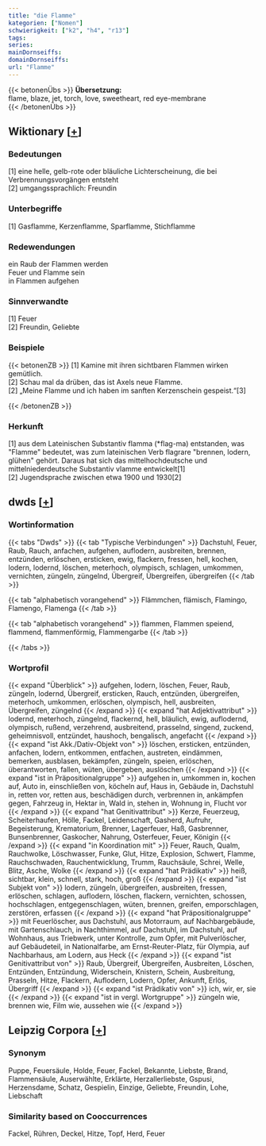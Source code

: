 ```yaml
---
title: "die Flamme"
kategorien: ["Nomen"]
schwierigkeit: ["k2", "h4", "r13"]
tags:
series:
mainDornseiffs:
domainDornseiffs:
url: "Flamme"
---
```


{{< betonenÜbs >}}
**Übersetzung:**  
flame, blaze, jet, torch, love, sweetheart, red eye-membrane  
{{< /betonenÜbs >}}

## Wiktionary [[+](https://de.wiktionary.org/wiki/Flamme)]

### Bedeutungen
[1] eine helle, gelb-rote oder bläuliche Lichterscheinung, die bei Verbrennungsvorgängen entsteht  
[2] umgangssprachlich: Freundin  

### Unterbegriffe
[1] Gasflamme, Kerzenflamme, Sparflamme, Stichflamme  

### Redewendungen
ein Raub der Flammen werden  
Feuer und Flamme sein  
in Flammen aufgehen  

### Sinnverwandte
[1] Feuer  
[2] Freundin, Geliebte  

### Beispiele
{{< betonenZB >}}
[1] Kamine mit ihren sichtbaren Flammen wirken gemütlich.  
[2] Schau mal da drüben, das ist Axels neue Flamme.  
[2] „Meine Flamme und ich haben im sanften Kerzenschein gespeist.“[3]  

{{< /betonenZB >}}
### Herkunft
[1] aus dem Lateinischen Substantiv flamma (*flag-ma) entstanden, was "Flamme" bedeutet, was zum lateinischen Verb flagrare "brennen, lodern, glühen" gehört. Daraus hat sich das mittelhochdeutsche und mittelniederdeutsche Substantiv vlamme entwickelt[1]  
[2] Jugendsprache zwischen etwa 1900 und 1930[2]  



## dwds [[+](https://www.dwds.de/wb/Flamme)]

### Wortinformation
{{< tabs "Dwds" >}}
{{< tab "Typische Verbindungen" >}}
Dachstuhl, Feuer, Raub, Rauch, anfachen, aufgehen, auflodern, ausbreiten, brennen, entzünden, erlöschen, ersticken, ewig, flackern, fressen, hell, kochen, lodern, lodernd, löschen, meterhoch, olympisch, schlagen, umkommen, vernichten, züngeln, züngelnd, Übergreif, Übergreifen, übergreifen
{{< /tab >}}

{{< tab "alphabetisch vorangehend" >}}
Flämmchen, flämisch, Flamingo, Flamengo, Flamenga
{{< /tab >}}

{{< tab "alphabetisch vorangehend" >}}
flammen, Flammen speiend, flammend, flammenförmig, Flammengarbe
{{< /tab >}}

{{< /tabs >}}

### Wortprofil
{{< expand "Überblick" >}} aufgehen, lodern, löschen, Feuer, Raub, züngeln, lodernd, Übergreif, ersticken, Rauch, entzünden, übergreifen, meterhoch, umkommen, erlöschen, olympisch, hell, ausbreiten, Übergreifen, züngelnd {{< /expand >}}
{{< expand "hat Adjektivattribut" >}} lodernd, meterhoch, züngelnd, flackernd, hell, bläulich, ewig, auflodernd, olympisch, rußend, verzehrend, ausbreitend, prasselnd, singend, zuckend, geheimnisvoll, entzündet, haushoch, bengalisch, angefacht {{< /expand >}}
{{< expand "ist Akk./Dativ-Objekt von" >}} löschen, ersticken, entzünden, anfachen, lodern, entkommen, entfachen, austreten, eindämmen, bemerken, ausblasen, bekämpfen, züngeln, speien, erlöschen, überantworten, fallen, wüten, übergeben, auslöschen {{< /expand >}}
{{< expand "ist in Präpositionalgruppe" >}} aufgehen in, umkommen in, kochen auf, Auto in, einschließen von, köcheln auf, Haus in, Gebäude in, Dachstuhl in, retten vor, retten aus, beschädigen durch, verbrennen in, ankämpfen gegen, Fahrzeug in, Hektar in, Wald in, stehen in, Wohnung in, Flucht vor {{< /expand >}}
{{< expand "hat Genitivattribut" >}} Kerze, Feuerzeug, Scheiterhaufen, Hölle, Fackel, Leidenschaft, Gasherd, Aufruhr, Begeisterung, Krematorium, Brenner, Lagerfeuer, Haß, Gasbrenner, Bunsenbrenner, Gaskocher, Nahrung, Osterfeuer, Feuer, Königin {{< /expand >}}
{{< expand "in Koordination mit" >}} Feuer, Rauch, Qualm, Rauchwolke, Löschwasser, Funke, Glut, Hitze, Explosion, Schwert, Flamme, Rauchschwaden, Rauchentwicklung, Trumm, Rauchsäule, Schrei, Welle, Blitz, Asche, Wolke {{< /expand >}}
{{< expand "hat Prädikativ" >}} heiß, sichtbar, klein, schnell, stark, hoch, groß {{< /expand >}}
{{< expand "ist Subjekt von" >}} lodern, züngeln, übergreifen, ausbreiten, fressen, erlöschen, schlagen, auflodern, löschen, flackern, vernichten, schossen, hochschlagen, entgegenschlagen, wüten, brennen, greifen, emporschlagen, zerstören, erfassen {{< /expand >}}
{{< expand "hat Präpositionalgruppe" >}} mit Feuerlöscher, aus Dachstuhl, aus Motorraum, auf Nachbargebäude, mit Gartenschlauch, in Nachthimmel, auf Dachstuhl, im Dachstuhl, auf Wohnhaus, aus Triebwerk, unter Kontrolle, zum Opfer, mit Pulverlöscher, auf Gebäudeteil, in Nationalfarbe, am Ernst-Reuter-Platz, für Olympia, auf Nachbarhaus, am Lodern, aus Heck {{< /expand >}}
{{< expand "ist Genitivattribut von" >}} Raub, Übergreif, Übergreifen, Ausbreiten, Löschen, Entzünden, Entzündung, Widerschein, Knistern, Schein, Ausbreitung, Prasseln, Hitze, Flackern, Auflodern, Lodern, Opfer, Ankunft, Erlös, Übergriff {{< /expand >}}
{{< expand "ist Prädikativ von" >}} ich, wir, er, sie {{< /expand >}}
{{< expand "ist in vergl. Wortgruppe" >}} züngeln wie, brennen wie, Film wie, aussehen wie {{< /expand >}}

## Leipzig Corpora [[+](https://corpora.uni-leipzig.de/en/res?word=Flamme&corpusId=deu_newscrawl-public_2018)]


### Synonym
Puppe, Feuersäule, Holde, Feuer, Fackel, Bekannte, Liebste, Brand, Flammensäule, Auserwählte, Erklärte, Herzallerliebste, Gspusi, Herzensdame, Schatz, Gespielin, Einzige, Geliebte, Freundin, Lohe, Liebschaft


### Similarity based on Cooccurrences
Fackel, Rühren, Deckel, Hitze, Topf, Herd, Feuer

